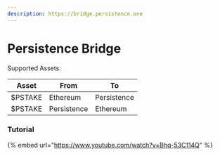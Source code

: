 ```yaml
---
description: https://bridge.persistence.one
---
```


# Persistence Bridge

Supported Assets:&#x20;

| Asset   | From        | To          |
| ------- | ----------- | ----------- |
| $PSTAKE | Ethereum    | Persistence |
| $PSTAKE | Persistence | Ethereum    |

### Tutorial

{% embed url="https://www.youtube.com/watch?v=Bhq-53C114Q" %}
